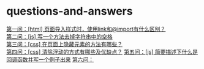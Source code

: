 # questions-and-answers
<a href="HTML/2022-4-13/one-answer.md">第一问：[html] 页面导入样式时，使用link和@import有什么区别？</a><br/>
<a href="JS/2022-4-13/[js] 写一个方法去掉字符串中的空格.md">第二问：[js] 写一个方法去掉字符串中的空格</a><br/>
<a href="CSS/2022-4-13/[css] 在页面上隐藏元素的方法有哪些？.md">第三问：[css] 在页面上隐藏元素的方法有哪些？</a><br/>
<a href="CSS/2022-4-14/[css] 清除浮动的方式有哪些及优缺点？.md">第四问：[css] 清除浮动的方式有哪些及优缺点？</a>
<a href="">第五问：[js] 简要描述下什么是回调函数并写一个例子出来</a>
<a href="">第六问：</a>
